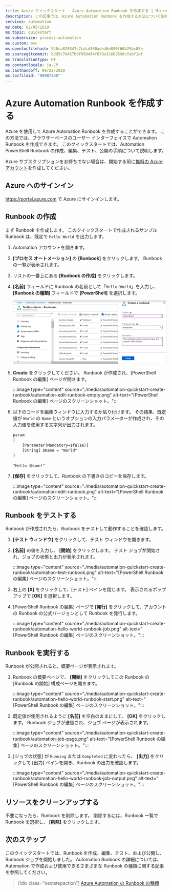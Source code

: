```yaml
---
title: Azure クイックスタート - Azure Automation Runbook を作成する | Microsoft Docs
description: この記事では、Azure Automation Runbook を作成する方法について説明します。
services: automation
ms.date: 02/05/2019
ms.topic: quickstart
ms.subservice: process-automation
ms.custom: mvc
ms.openlocfilehash: 948ca820347c7cdcd560ade46e850f66b25bc88e
ms.sourcegitcommit: bdd5c76457b0f0504f4f679a316b959dcfabf1ef
ms.translationtype: HT
ms.contentlocale: ja-JP
ms.lasthandoff: 09/22/2020
ms.locfileid: "90987288"
---
```

# <a name="create-an-azure-automation-runbook"></a>Azure Automation Runbook を作成する

Azure を使用して Azure Automation Runbook を作成することができます。 この方法では、ブラウザーベースのユーザー インターフェイスで Automation Runbook を作成できます。 このクイックスタートでは、Automation PowerShell Runbook の作成、編集、テスト、公開の手順について説明します。

Azure サブスクリプションをお持ちでない場合は、開始する前に[無料の Azure アカウント](https://azure.microsoft.com/free/?WT.mc_id=A261C142F)を作成してください。

## <a name="sign-in-to-azure"></a>Azure へのサインイン

https://portal.azure.com で Azure にサインインします。

## <a name="create-the-runbook"></a>Runbook の作成

まず Runbook を作成します。 このクイックスタートで作成されるサンプル Runbook は、既定で `Hello World` を出力します。

1. Automation アカウントを開きます。

1. **[プロセス オートメーション]** の **[Runbook]** をクリックします。 Runbook の一覧が表示されます。

1. リストの一番上にある **[Runbook の作成]** をクリックします。

1. **[名前]** フィールドに Runbook の名前として「`Hello-World`」を入力し、 **[Runbook の種類]** フィールドで **[PowerShell]** を選択します。 

   ![このページに Automation Runbook に関する情報を入力します](./media/automation-quickstart-create-runbook/automation-create-runbook-configure.png)

1. **Create** をクリックしてください。 Runbook が作成され、[PowerShell Runbook の編集] ページが開きます。

    :::image type="content" source="./media/automation-quickstart-create-runbook/automation-edit-runbook-empty.png" alt-text="[PowerShell Runbook の編集] ページのスクリーンショット。":::

1. 以下のコードを編集ウィンドウに入力するか貼り付けます。 その結果、既定値が `World` の `Name` というオプションの入力パラメーターが作成され、その入力値を使用する文字列が出力されます。

   ```powershell-interactive
   param
   (
       [Parameter(Mandatory=$false)]
       [String] $Name = "World"
   )

   "Hello $Name!"
   ```

1. **[保存]** をクリックして、Runbook の下書きのコピーを保存します。

    :::image type="content" source="./media/automation-quickstart-create-runbook/automation-edit-runbook.png" alt-text="[PowerShell Runbook の編集] ページのスクリーンショット。":::

## <a name="test-the-runbook"></a>Runbook をテストする

Runbook が作成されたら、Runbook をテストして動作することを確認します。

1. **[テスト ウィンドウ]** をクリックして、テスト ウィンドウを開きます。

1. **[名前]** の値を入力し、 **[開始]** をクリックします。 テスト ジョブが開始され、ジョブの状態と出力が表示されます。

    :::image type="content" source="./media/automation-quickstart-create-runbook/automation-test-runbook.png" alt-text="[PowerShell Runbook の編集] ページのスクリーンショット。":::

1. 右上の **[X]** をクリックして、[テスト] ペインを閉じます。 表示されるポップアップで **[OK]** を選択します。

1. [PowerShell Runbook の編集] ページで **[発行]** をクリックして、アカウントの Runbook の公式バージョンとして Runbook を発行します。

   :::image type="content" source="./media/automation-quickstart-create-runbook/automation-hello-world-runbook-job.png" alt-text="[PowerShell Runbook の編集] ページのスクリーンショット。":::

## <a name="run-the-runbook"></a>Runbook を実行する

Runbook が公開されると、概要ページが表示されます。

1. Runbook の概要ページで、 **[開始]** をクリックしてこの Runbook の [Runbook の開始] 構成ページを開きます。

   :::image type="content" source="./media/automation-quickstart-create-runbook/automation-hello-world-runbook-start.png" alt-text="[PowerShell Runbook の編集] ページのスクリーンショット。":::

1. 既定値が使用されるように **[名前]** を空白のままにして、 **[OK]** をクリックします。 Runbook ジョブが送信され、ジョブ ページが表示されます。

   :::image type="content" source="./media/automation-quickstart-create-runbook/automation-job-page.png" alt-text="[PowerShell Runbook の編集] ページのスクリーンショット。":::

1. [ジョブの状態] が `Running` または `Completed` に変わったら、 **[出力]** をクリックして [出力] ペインを開き、Runbook の出力を確認します。

   :::image type="content" source="./media/automation-quickstart-create-runbook/automation-hello-world-runbook-job-output.png" alt-text="[PowerShell Runbook の編集] ページのスクリーンショット。":::

## <a name="clean-up-resources"></a>リソースをクリーンアップする

不要になったら、Runbook を削除します。 削除するには、Runbook 一覧で Runbook を選択し、 **[削除]** をクリックします。

## <a name="next-steps"></a>次のステップ

このクイックスタートでは、Runbook を作成、編集、テスト、および公開し、Runbook ジョブを開始しました。 Automation Runbook の詳細については、Automation で作成および使用できるさまざまな Runbook の種類に関する記事を参照してください。

> [!div class="nextstepaction"]
> [Azure Automation の Runbook の種類](./automation-runbook-types.md)
